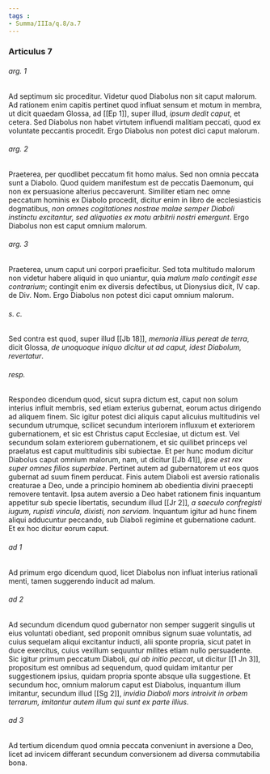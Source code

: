 ```yaml
---
tags : 
- Summa/IIIa/q.8/a.7
---
```


### Articulus 7

###### arg. 1
Ad septimum sic proceditur. Videtur quod Diabolus non sit caput malorum. Ad rationem enim capitis pertinet quod influat sensum et motum in membra, ut dicit quaedam Glossa, ad [[Ep 1]], super illud, *ipsum dedit caput*, et cetera. Sed Diabolus non habet virtutem influendi malitiam peccati, quod ex voluntate peccantis procedit. Ergo Diabolus non potest dici caput malorum.

###### arg. 2
Praeterea, per quodlibet peccatum fit homo malus. Sed non omnia peccata sunt a Diabolo. Quod quidem manifestum est de peccatis Daemonum, qui non ex persuasione alterius peccaverunt. Similiter etiam nec omne peccatum hominis ex Diabolo procedit, dicitur enim in libro de ecclesiasticis dogmatibus, *non omnes cogitationes nostrae malae semper Diaboli instinctu excitantur, sed aliquoties ex motu arbitrii nostri emergunt*. Ergo Diabolus non est caput omnium malorum.

###### arg. 3
Praeterea, unum caput uni corpori praeficitur. Sed tota multitudo malorum non videtur habere aliquid in quo uniantur, quia *malum malo contingit esse contrarium*; contingit enim ex diversis defectibus, ut Dionysius dicit, IV cap. de Div. Nom. Ergo Diabolus non potest dici caput omnium malorum.

###### s. c.
Sed contra est quod, super illud [[Jb 18]], *memoria illius pereat de terra*, dicit Glossa, *de unoquoque iniquo dicitur ut ad caput, idest Diabolum, revertatur*.

###### resp.
Respondeo dicendum quod, sicut supra dictum est, caput non solum interius influit membris, sed etiam exterius gubernat, eorum actus dirigendo ad aliquem finem. Sic igitur potest dici aliquis caput alicuius multitudinis vel secundum utrumque, scilicet secundum interiorem influxum et exteriorem gubernationem, et sic est Christus caput Ecclesiae, ut dictum est. Vel secundum solam exteriorem gubernationem, et sic quilibet princeps vel praelatus est caput multitudinis sibi subiectae. Et per hunc modum dicitur Diabolus caput omnium malorum, nam, ut dicitur [[Jb 41]], *ipse est rex super omnes filios superbiae*. Pertinet autem ad gubernatorem ut eos quos gubernat ad suum finem perducat. Finis autem Diaboli est aversio rationalis creaturae a Deo, unde a principio hominem ab obedientia divini praecepti removere tentavit. Ipsa autem aversio a Deo habet rationem finis inquantum appetitur sub specie libertatis, secundum illud [[Jr 2]], *a saeculo confregisti iugum, rupisti vincula, dixisti, non serviam*. Inquantum igitur ad hunc finem aliqui adducuntur peccando, sub Diaboli regimine et gubernatione cadunt. Et ex hoc dicitur eorum caput.

###### ad 1
Ad primum ergo dicendum quod, licet Diabolus non influat interius rationali menti, tamen suggerendo inducit ad malum.

###### ad 2
Ad secundum dicendum quod gubernator non semper suggerit singulis ut eius voluntati obediant, sed proponit omnibus signum suae voluntatis, ad cuius sequelam aliqui excitantur inducti, alii sponte propria, sicut patet in duce exercitus, cuius vexillum sequuntur milites etiam nullo persuadente. Sic igitur primum peccatum Diaboli, *qui ab initio peccat*, ut dicitur [[1 Jn 3]], propositum est omnibus ad sequendum, quod quidam imitantur per suggestionem ipsius, quidam propria sponte absque ulla suggestione. Et secundum hoc, omnium malorum caput est Diabolus, inquantum illum imitantur, secundum illud [[Sg 2]], *invidia Diaboli mors introivit in orbem terrarum, imitantur autem illum qui sunt ex parte illius*.

###### ad 3
Ad tertium dicendum quod omnia peccata conveniunt in aversione a Deo, licet ad invicem differant secundum conversionem ad diversa commutabilia bona.

